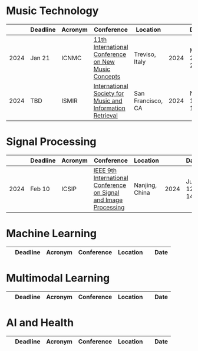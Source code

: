 <!-- https://conferences.smcnetwork.org/ -->

# Music Technology
|| Deadline |  Acronym | Conference | Location || Date |
| --- | --- | --- | --- | --- | --- | --- | 
| 2024 | Jan 21 | ICNMC | [11th International Conference on New Music Concepts](https://www.studiomusicatreviso.it/icnmc/icnmc.php) | Treviso, Italy | 2024 | Mar 23-24 |
| 2024 | TBD | ISMIR | [International Society for Music and Information Retrieval](https://ismir.net/) | San Francisco, CA | 2024 | Nov 10-14 |

# Signal Processing
|| Deadline |  Acronym | Conference | Location || Date |
| --- | --- | --- | --- | --- | --- | --- | 
| 2024 | Feb 10 | ICSIP |[IEEE 9th International Conference on Signal and Image Processing](http://www.icsip.org/) | Nanjing, China | 2024 | Jul 12-14 |


# Machine Learning
|| Deadline |  Acronym | Conference | Location || Date |
| --- | --- | --- | --- | --- | --- | --- | 


# Multimodal Learning
|| Deadline |  Acronym | Conference | Location || Date |
| --- | --- | --- | --- | --- | --- | --- | 


# AI and Health
|| Deadline |  Acronym | Conference | Location || Date |
| --- | --- | --- | --- | --- | --- | --- | 

